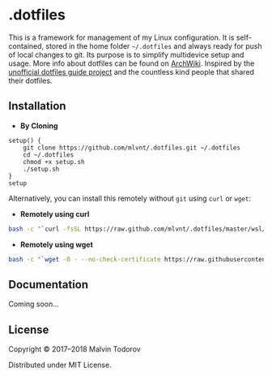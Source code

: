 # .dotfiles

This is a framework for management of my Linux configuration. It is self-contained, stored in the home folder `~/.dotfiles` and always ready for push of local changes to git. Its purpose is to simplify multidevice setup and usage. More info about dotfiles can be found on [ArchWiki][2]. Inspired by the [unofficial dotfiles guide project][1] and the countless kind people that shared their dotfiles. 

[1]: http://dotfiles.github.io/ "dotfiles.github.io"
[2]: https://wiki.archlinux.org/index.php/Dotfiles "Dotfiles"

## Installation

- **By Cloning**

```
setup() {
    git clone https://github.com/mlvnt/.dotfiles.git ~/.dotfiles 
    cd ~/.dotfiles
    chmod +x setup.sh
    ./setup.sh
}
setup
```
Alternatively, you can install this remotely without `git` using `curl` or `wget`:

- **Remotely using curl**

```bash
bash -c "`curl -fsSL https://raw.github.com/mlvnt/.dotfiles/master/wsl/setup.sh`"
```

- **Remotely using wget**

```bash
bash -c "`wget -O - --no-check-certificate https://raw.githubusercontent.com/mlvnt/.dotfiles/master/wsl/setup.sh`"
```

## Documentation

Coming soon...

## License

Copyright © 2017–2018 Malvin Todorov

Distributed under MIT License.